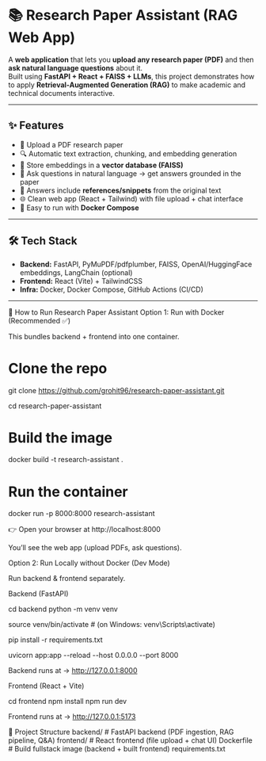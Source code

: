# 📚 Research Paper Assistant (RAG Web App)

A **web application** that lets you **upload any research paper (PDF)** and then **ask natural language questions** about it.  
Built using **FastAPI + React + FAISS + LLMs**, this project demonstrates how to apply **Retrieval-Augmented Generation (RAG)** to make academic and technical documents interactive.  

---

## ✨ Features
- 📂 Upload a PDF research paper
- 🔍 Automatic text extraction, chunking, and embedding generation
- 🧠 Store embeddings in a **vector database (FAISS)**
- 💬 Ask questions in natural language → get answers grounded in the paper
- 📖 Answers include **references/snippets** from the original text
- 🌐 Clean web app (React + Tailwind) with file upload + chat interface
- 🐳 Easy to run with **Docker Compose**

---

## 🛠️ Tech Stack
- **Backend:** FastAPI, PyMuPDF/pdfplumber, FAISS, OpenAI/HuggingFace embeddings, LangChain (optional)  
- **Frontend:** React (Vite) + TailwindCSS  
- **Infra:** Docker, Docker Compose, GitHub Actions (CI/CD)  

---

🚀 How to Run Research Paper Assistant
Option 1: Run with Docker (Recommended ✅)

This bundles backend + frontend into one container.

# Clone the repo
git clone https://github.com/grohit96/research-paper-assistant.git

cd research-paper-assistant

# Build the image
docker build -t research-assistant .

# Run the container
docker run -p 8000:8000 research-assistant


👉 Open your browser at http://localhost:8000

You’ll see the web app (upload PDFs, ask questions).

Option 2: Run Locally without Docker (Dev Mode)

Run backend & frontend separately.

Backend (FastAPI)

cd backend
python -m venv venv

source venv/bin/activate   # (on Windows: venv\Scripts\activate)

pip install -r requirements.txt

uvicorn app:app --reload --host 0.0.0.0 --port 8000


Backend runs at → http://127.0.0.1:8000

Frontend (React + Vite)

cd frontend
npm install
npm run dev


Frontend runs at → http://127.0.0.1:5173

📂 Project Structure
backend/        # FastAPI backend (PDF ingestion, RAG pipeline, Q&A)
frontend/       # React frontend (file upload + chat UI)
Dockerfile      # Build fullstack image (backend + built frontend)
requirements.txt

